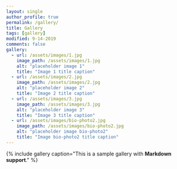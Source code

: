 ```yaml
---
layout: single
author_profile: true
permalink: /gallery/
title: Gallery
tags: [gallery]
modified: 9-14-2019
comments: false
gallery:
  - url: /assets/images/1.jpg
    image_path: /assets/images/1.jpg
    alt: "placeholder image 1"
    title: "Image 1 title caption"
  - url: /assets/images/2.jpg
    image_path: /assets/images/2.jpg
    alt: "placeholder image 2"
    title: "Image 2 title caption"
  - url: /assets/images/3.jpg
    image_path: /assets/images/3.jpg
    alt: "placeholder image 3"
    title: "Image 3 title caption"      
  - url: /assets/images/bio-photo2.jpg
    image_path: /assets/images/bio-photo2.jpg
    alt: "placeholder image bio-photo2"
    title: "Image bio-photo2 title caption"
---
```


{% include gallery caption="This is a sample gallery with **Markdown support**." %}

